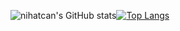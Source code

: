 ![nihatcan's GitHub stats](https://github-readme-stats.vercel.app/api?username=nihatcanertug&show_icons=true&theme=radical)[![Top Langs](https://github-readme-stats.vercel.app/api/top-langs/?username=nihatcanertug&layout=compact)](https://github.com/nihatcanertug/github-readme-stats)








